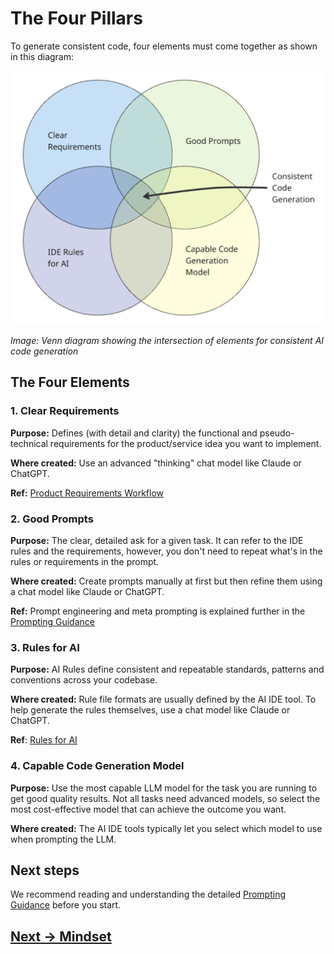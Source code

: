 # The Four Pillars

To generate consistent code, four elements must come together as shown in this diagram:

![](attachments/venn-diagram-consistent-code.png)

*Image: Venn diagram showing the intersection of elements for consistent AI code generation*

## The Four Elements

### 1. Clear Requirements

**Purpose:** Defines (with detail and clarity) the functional and pseudo-technical requirements for the product/service idea you want to implement.

**Where created:** Use an advanced "thinking" chat model like Claude or ChatGPT.

**Ref:** [Product Requirements Workflow](../feature-development/product-requirements.md)

### 2. Good Prompts

**Purpose:** The clear, detailed ask for a given task. It can refer to the IDE rules and the requirements, however, you don't need to repeat what's in the rules or requirements in the prompt.

**Where created:** Create prompts manually at first but then refine them using a chat model like Claude or ChatGPT.

**Ref:** Prompt engineering and meta prompting is explained further in the [Prompting Guidance](../appendix/prompt-library/prompting-guidance.md)

### 3. Rules for AI

**Purpose:** AI Rules define consistent and repeatable standards, patterns and conventions across your codebase.

**Where created:** Rule file formats are usually defined by the AI IDE tool. To help generate the rules themselves, use a chat model like Claude or ChatGPT.

**Ref**: [Rules for AI](../appendix/rules-for-ai)

### 4. Capable Code Generation Model

**Purpose:** Use the most capable LLM model for the task you are running to get good quality results. Not all tasks need advanced models, so select the most cost-effective model that can achieve the outcome you want.

**Where created:** The AI IDE tools typically let you select which model to use when prompting the LLM.

## Next steps

We recommend reading and understanding the detailed [Prompting Guidance](../appendix/prompt-library/prompting-guidance.md) before you start.

## [Next -> Mindset](ai-working-mindset.md)